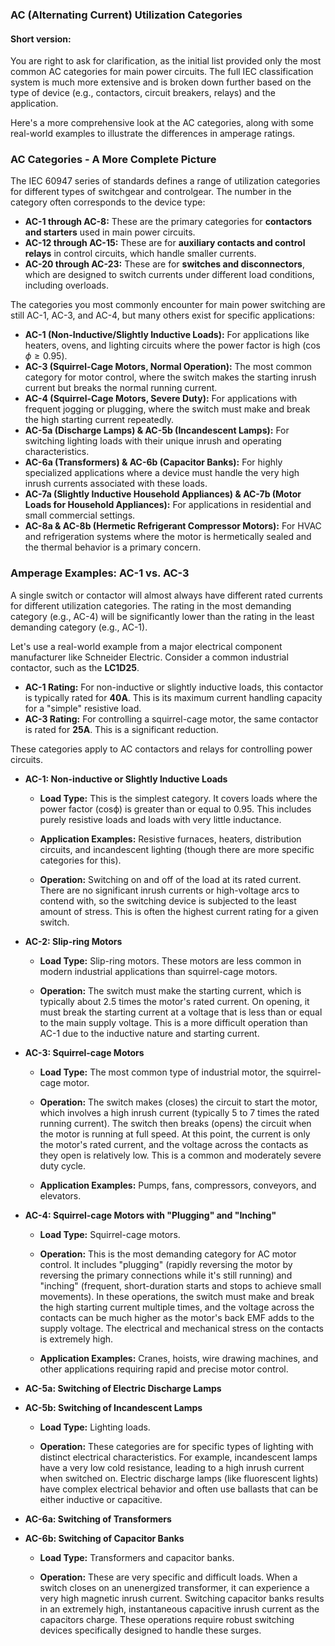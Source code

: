 ### AC (Alternating Current) Utilization Categories

#### Short version:
You are right to ask for clarification, as the initial list provided only the most common AC categories for main power circuits. The full IEC classification system is much more extensive and is broken down further based on the type of device (e.g., contactors, circuit breakers, relays) and the application.

Here's a more comprehensive look at the AC categories, along with some real-world examples to illustrate the differences in amperage ratings.

### AC Categories - A More Complete Picture

The IEC 60947 series of standards defines a range of utilization categories for different types of switchgear and controlgear. The number in the category often corresponds to the device type:

* **AC-1 through AC-8:** These are the primary categories for **contactors and starters** used in main power circuits.
* **AC-12 through AC-15:** These are for **auxiliary contacts and control relays** in control circuits, which handle smaller currents.
* **AC-20 through AC-23:** These are for **switches and disconnectors**, which are designed to switch currents under different load conditions, including overloads.

The categories you most commonly encounter for main power switching are still AC-1, AC-3, and AC-4, but many others exist for specific applications:

* **AC-1 (Non-Inductive/Slightly Inductive Loads):** For applications like heaters, ovens, and lighting circuits where the power factor is high ($\cos\phi \ge 0.95$).
* **AC-3 (Squirrel-Cage Motors, Normal Operation):** The most common category for motor control, where the switch makes the starting inrush current but breaks the normal running current.
* **AC-4 (Squirrel-Cage Motors, Severe Duty):** For applications with frequent jogging or plugging, where the switch must make and break the high starting current repeatedly.
* **AC-5a (Discharge Lamps) & AC-5b (Incandescent Lamps):** For switching lighting loads with their unique inrush and operating characteristics.
* **AC-6a (Transformers) & AC-6b (Capacitor Banks):** For highly specialized applications where a device must handle the very high inrush currents associated with these loads.
* **AC-7a (Slightly Inductive Household Appliances) & AC-7b (Motor Loads for Household Appliances):** For applications in residential and small commercial settings.
* **AC-8a & AC-8b (Hermetic Refrigerant Compressor Motors):** For HVAC and refrigeration systems where the motor is hermetically sealed and the thermal behavior is a primary concern.

### Amperage Examples: AC-1 vs. AC-3

A single switch or contactor will almost always have different rated currents for different utilization categories. The rating in the most demanding category (e.g., AC-4) will be significantly lower than the rating in the least demanding category (e.g., AC-1).

Let's use a real-world example from a major electrical component manufacturer like Schneider Electric. Consider a common industrial contactor, such as the **LC1D25**.

* **AC-1 Rating:** For non-inductive or slightly inductive loads, this contactor is typically rated for **40A**. This is its maximum current handling capacity for a "simple" resistive load.
* **AC-3 Rating:** For controlling a squirrel-cage motor, the same contactor is rated for **25A**. This is a significant reduction.



These categories apply to AC contactors and relays for controlling power circuits.

- **AC-1: Non-inductive or Slightly Inductive Loads**
    
    - **Load Type:** This is the simplest category. It covers loads where the power factor (cosϕ) is greater than or equal to 0.95. This includes purely resistive loads and loads with very little inductance.
        
    - **Application Examples:** Resistive furnaces, heaters, distribution circuits, and incandescent lighting (though there are more specific categories for this).
        
    - **Operation:** Switching on and off of the load at its rated current. There are no significant inrush currents or high-voltage arcs to contend with, so the switching device is subjected to the least amount of stress. This is often the highest current rating for a given switch.
        
- **AC-2: Slip-ring Motors**
    
    - **Load Type:** Slip-ring motors. These motors are less common in modern industrial applications than squirrel-cage motors.
        
    - **Operation:** The switch must make the starting current, which is typically about 2.5 times the motor's rated current. On opening, it must break the starting current at a voltage that is less than or equal to the main supply voltage. This is a more difficult operation than AC-1 due to the inductive nature and starting current.
        
- **AC-3: Squirrel-cage Motors**
    
    - **Load Type:** The most common type of industrial motor, the squirrel-cage motor.
        
    - **Operation:** The switch makes (closes) the circuit to start the motor, which involves a high inrush current (typically 5 to 7 times the rated running current). The switch then breaks (opens) the circuit when the motor is running at full speed. At this point, the current is only the motor's rated current, and the voltage across the contacts as they open is relatively low. This is a common and moderately severe duty cycle.
        
    - **Application Examples:** Pumps, fans, compressors, conveyors, and elevators.
        
- **AC-4: Squirrel-cage Motors with "Plugging" and "Inching"**
    
    - **Load Type:** Squirrel-cage motors.
        
    - **Operation:** This is the most demanding category for AC motor control. It includes "plugging" (rapidly reversing the motor by reversing the primary connections while it's still running) and "inching" (frequent, short-duration starts and stops to achieve small movements). In these operations, the switch must make and break the high starting current multiple times, and the voltage across the contacts can be much higher as the motor's back EMF adds to the supply voltage. The electrical and mechanical stress on the contacts is extremely high.
        
    - **Application Examples:** Cranes, hoists, wire drawing machines, and other applications requiring rapid and precise motor control.
        
- **AC-5a: Switching of Electric Discharge Lamps**
    
- **AC-5b: Switching of Incandescent Lamps**
    
    - **Load Type:** Lighting loads.
        
    - **Operation:** These categories are for specific types of lighting with distinct electrical characteristics. For example, incandescent lamps have a very low cold resistance, leading to a high inrush current when switched on. Electric discharge lamps (like fluorescent lights) have complex electrical behavior and often use ballasts that can be either inductive or capacitive.
        
- **AC-6a: Switching of Transformers**
    
- **AC-6b: Switching of Capacitor Banks**
    
    - **Load Type:** Transformers and capacitor banks.
        
    - **Operation:** These are very specific and difficult loads. When a switch closes on an unenergized transformer, it can experience a very high magnetic inrush current. Switching capacitor banks results in an extremely high, instantaneous capacitive inrush current as the capacitors charge. These operations require robust switching devices specifically designed to handle these surges.